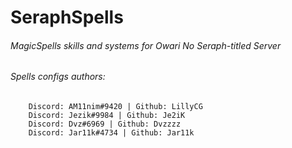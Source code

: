 # SeraphSpells
###### MagicSpells skills and systems for Owari No Seraph-titled Server
###### Spells configs authors: 
		Discord: AM11nim#9420 | Github: LillyCG
		Discord: Jezik#9984 | Github: Je2iK
		Discord: Dvz#6969 | Github: Dvzzzz
		Discord: Jar11k#4734 | Github: Jar11k
